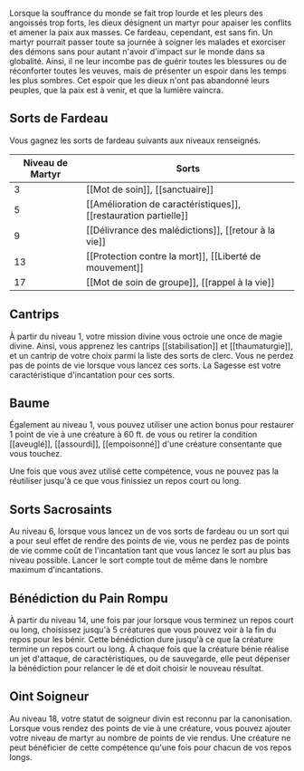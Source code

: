 Lorsque la souffrance du monde se fait trop lourde et les pleurs des angoissés trop forts, les dieux désignent un martyr pour apaiser les conflits et amener la paix aux masses. Ce fardeau, cependant, est sans fin. Un martyr pourrait passer toute sa journée à soigner les malades et exorciser des démons sans pour autant n'avoir d'impact sur le monde dans sa globalité. Ainsi, il ne leur incombe pas de guérir toutes les blessures ou de réconforter toutes les veuves, mais de présenter un espoir dans les temps les plus sombres. Cet espoir que les dieux n'ont pas abandonné leurs peuples, que la paix est à venir, et que la lumière vaincra.

## Sorts de Fardeau

Vous gagnez les sorts de fardeau suivants aux niveaux renseignés. 

| Niveau de Martyr | Sorts                                                            |
| ---------------- | ---------------------------------------------------------------- |
| 3                | [[Mot de soin]], [[sanctuaire]]                                  |
| 5                | [[Amélioration de caractéristiques]], [[restauration partielle]] |
| 9                | [[Délivrance des malédictions]], [[retour à la vie]]             |
| 13               | [[Protection contre la mort]], [[Liberté de mouvement]]          |
| 17               | [[Mot de soin de groupe]], [[rappel à la vie]]                   |

## Cantrips

À partir du niveau 1, votre mission divine vous octroie une once de magie divine. Ainsi, vous apprenez les cantrips [[stabilisation]] et [[thaumaturgie]], et un cantrip de votre choix parmi la liste des sorts de clerc. Vous ne perdez pas de points de vie lorsque vous lancez ces sorts. La Sagesse est votre caractéristique d'incantation pour ces sorts.

## Baume

Également au niveau 1, vous pouvez utiliser une action bonus pour restaurer 1 point de vie à une créature à 60 ft. de vous ou retirer la condition [[aveuglé]], [[assourdi]], [[empoisonné]] d'une créature consentante que vous touchez.

Une fois que vous avez utilisé cette compétence, vous ne pouvez pas la réutiliser jusqu'à ce que vous finissiez un repos court ou long.

## Sorts Sacrosaints

Au niveau 6, lorsque vous lancez un de vos sorts de fardeau ou un sort qui a pour seul effet de rendre des points de vie, vous ne perdez pas de points de vie comme coût de l'incantation tant que vous lancez le sort au plus bas niveau possible. Lancer le sort compte tout de même dans le nombre maximum d'incantations.

## Bénédiction du Pain Rompu

À partir du niveau 14, une fois par jour lorsque vous terminez un repos court ou long, choisissez jusqu'à 5 créatures que vous pouvez voir à la fin du repos pour les bénir. Cette bénédiction dure jusqu'à ce que la créature termine un repos court ou long. À chaque fois que la créature bénie réalise un jet d'attaque, de caractéristiques, ou de sauvegarde, elle peut dépenser la bénédiction pour relancer le dé et doit choisir le nouveau résultat.

## Oint Soigneur

Au niveau 18, votre statut de soigneur divin est reconnu par la canonisation. Lorsque vous rendez des points de vie à une créature, vous pouvez ajouter votre niveau de martyr au nombre de points de vie rendus. Une créature ne peut bénéficier de cette compétence qu'une fois pour chacun de vos repos longs. 